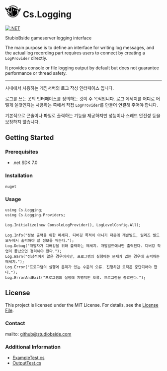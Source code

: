 # <img src="./Document/Images/icon.png" width=50> Cs.Logging

[![.NET](./actions/workflows/dotnet.yml/badge.svg)](./actions/workflows/dotnet.yml)

StubioBside gameserver logging interface

The main purpose is to define an interface for writing log messages, and the actual log recording part requires users to connect by creating a `LogProvider` directly.

It provides console or file logging output by default but does not guarantee performance or thread safety.

---

사내에서 사용하는 게임서버의 로그 작성 인터페이스 입니다. 

로그를 쓰는 곳의 인터페이스를 정의하는 것이 주 목적입니다. 로그 메세지를 어디로 어떻게 쓸것인지는 사용하는 쪽에서 직접 `LogProvider`를 만들어 연결해 주어야 합니다.

기본적으로 콘솔이나 파일로 출력하는 기능을 제공하지만 성능이나 스레드 안전성 등을 보장하지 않습니다.

## Getting Started

### Prerequisites

- .net SDK 7.0

### Installation

```
nuget  
```

### Usage

```Csharp
using Cs.Logging;
using Cs.Logging.Providers;

Log.Initialize(new ConsoleLogProvider(), LogLevelConfig.All);

Log.Info("정보 출력을 위한 메세지. 디버깅 목적이 아니기 때문에 개발빌드, 릴리즈 빌드 모두에서 출력해야 할 정보를 찍는다.");
Log.Debug("개발자가 디버깅을 위해 출력하는 메세지. 개발빌드에서만 출력된다. 디버깅 작업이 끝났으면 정리해야 한다.");
Log.Warn("정상적이지 않은 경우이지만, 프로그램의 실행에는 문제가 없는 경우에 출력하는 메세지.");
Log.Error("프로그램의 실행에 문제가 있는 수준의 오류. 진행하던 로직은 중단되어야 한다.");
Log.ErrorAndExit("프로그램의 실행에 치명적인 오류. 프로그램을 종료한다.");
```

## License

This project is licensed under the MIT License. For details, see the [License File](LICENSE).

### Contact

mailto: github@studiobside.com

### Additional Information

* [ExampleTest.cs](./Cs.Logging.Test/Tests/ExampleTest.cs)
* [OutputTest.cs](./Cs.Logging.Test/Tests/OutputTest.cs)